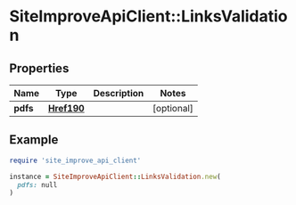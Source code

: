 # SiteImproveApiClient::LinksValidation

## Properties

| Name | Type | Description | Notes |
| ---- | ---- | ----------- | ----- |
| **pdfs** | [**Href190**](Href190.md) |  | [optional] |

## Example

```ruby
require 'site_improve_api_client'

instance = SiteImproveApiClient::LinksValidation.new(
  pdfs: null
)
```

